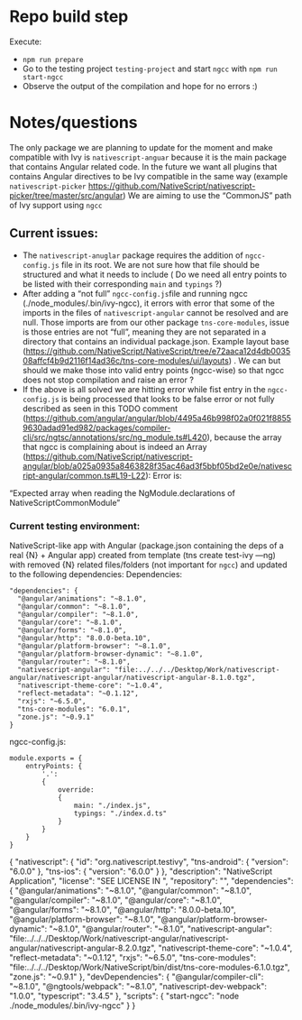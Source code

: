 # Repo build step
Execute:
- `npm run prepare`
- Go to the testing project `testing-project` and start `ngcc` with `npm run start-ngcc`
- Observe the output of the compilation and hope for no errors :)

# Notes/questions
The only package we are planning to update for the moment and make compatible with Ivy is `nativescript-anguar` because it is the main package that contains Angular related code. In the future we want all plugins that contains Angular directives to be Ivy compatible in the same way (example `nativescript-picker` https://github.com/NativeScript/nativescript-picker/tree/master/src/angular)
We are aiming to use the “CommonJS” path of Ivy support using `ngcc`
 
## Current issues:
- The `nativescript-anuglar` package requires the addition of `ngcc-config.js` file in its root. We are not sure how that file should be structured and what it needs to include ( Do we need all entry points to be listed with their corresponding `main` and `typings` ?)
- After adding a “not full” `ngcc-config.js`file and running ngcc (./node_modules/.bin/ivy-ngcc), it errors with error that some of the imports in the files of `nativescript-angular` cannot be resolved and are null. Those imports are from our other package `tns-core-modules`, issue is those entries are not “full”, meaning they are not separated in a directory that contains an individual package.json. Example layout base (https://github.com/NativeScript/NativeScript/tree/e72aaca12d4db003508affcf4b9d2116f14ad36c/tns-core-modules/ui/layouts) . We can but should we make those into valid entry points (ngcc-wise) so that ngcc does not stop compilation and raise an error ?
- If the above is all solved we are hitting error while fist entry in the `ngcc-config.js` is being processed that looks to be false error or not fully described as seen in this TODO comment (https://github.com/angular/angular/blob/4495a46b998f02a0f021f88559630adad91ed982/packages/compiler-cli/src/ngtsc/annotations/src/ng_module.ts#L420), because the array that ngcc is complaining about is indeed an Array (https://github.com/NativeScript/nativescript-angular/blob/a025a0935a8463828f35ac46ad3f5bbf05bd2e0e/nativescript-angular/common.ts#L19-L22):
Error is:
 
“Expected array when reading the NgModule.declarations of NativeScriptCommonModule”
 
 
### Current testing environment:

NativeScript-like app with Angular (package.json containing the deps of a real {N} + Angular app) created from template (tns create test-ivy —ng) with removed {N} related files/folders (not important for `ngcc`) and updated to the following dependencies:
Dependencies:
```
"dependencies": {
  "@angular/animations": "~8.1.0",
  "@angular/common": "~8.1.0",
  "@angular/compiler": "~8.1.0",
  "@angular/core": "~8.1.0",
  "@angular/forms": "~8.1.0",
  "@angular/http": "8.0.0-beta.10",
  "@angular/platform-browser": "~8.1.0",
  "@angular/platform-browser-dynamic": "~8.1.0",
  "@angular/router": "~8.1.0",
  "nativescript-angular": "file:../../../Desktop/Work/nativescript-angular/nativescript-angular/nativescript-angular-8.1.0.tgz",
  "nativescript-theme-core": "~1.0.4",
  "reflect-metadata": "~0.1.12",
  "rxjs": "~6.5.0",
  "tns-core-modules": "6.0.1",
  "zone.js": "~0.9.1"
}
```
 
ngcc-config.js:

```
module.exports = {
    entryPoints: {
        '.':
        {
            override:
            {
                main: "./index.js",
                typings: "./index.d.ts"
            }
        }
    }
}
```



{
  "nativescript": {
    "id": "org.nativescript.testivy",
    "tns-android": {
      "version": "6.0.0"
    },
    "tns-ios": {
      "version": "6.0.0"
    }
  },
  "description": "NativeScript Application",
  "license": "SEE LICENSE IN <your-license-filename>",
  "repository": "<fill-your-repository-here>",
  "dependencies": {
    "@angular/animations": "~8.1.0",
    "@angular/common": "~8.1.0",
    "@angular/compiler": "~8.1.0",
    "@angular/core": "~8.1.0",
    "@angular/forms": "~8.1.0",
    "@angular/http": "8.0.0-beta.10",
    "@angular/platform-browser": "~8.1.0",
    "@angular/platform-browser-dynamic": "~8.1.0",
    "@angular/router": "~8.1.0",
    "nativescript-angular": "file:../../../Desktop/Work/nativescript-angular/nativescript-angular/nativescript-angular-8.2.0.tgz",
    "nativescript-theme-core": "~1.0.4",
    "reflect-metadata": "~0.1.12",
    "rxjs": "~6.5.0",
    "tns-core-modules": "file:../../../Desktop/Work/NativeScript/bin/dist/tns-core-modules-6.1.0.tgz",
    "zone.js": "~0.9.1"
  },
  "devDependencies": {
    "@angular/compiler-cli": "~8.1.0",
    "@ngtools/webpack": "~8.1.0",
    "nativescript-dev-webpack": "1.0.0",
    "typescript": "3.4.5"
  },
  "scripts": {
    "start-ngcc": "node ./node_modules/.bin/ivy-ngcc"
  }
}
